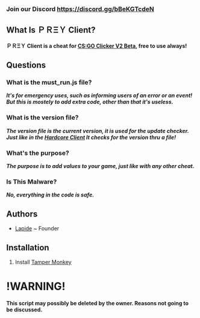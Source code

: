 ### Join our Discord https://discord.gg/bBeKGTcdeN

## What Is ＰＲΞＹ Client?
**ＰＲΞＹ Client is a cheat for [CS:GO Clicker V2 Beta](https://csgo.mtsl.dk/), free to use always!**

## Questions
### What is the must_run.js file?
***It's for emergency uses, such as informing users of an error or an event! But this is mostely to add extra code, other than that it's useless.***
### What is the version file?
***The version file is the current version, it is used for the update checker. Just like in the [Hardcore Client](https://greasyfork.org/en/scripts/406501-%F0%9D%97%9B%F0%9D%97%94%F0%9D%97%A5%F0%9D%97%97%F0%9D%97%96%F0%9D%97%A2%F0%9D%97%A5%F0%9D%97%98-cs-go-advanced-clicker-hack-v2-7-infinite-roulette-coins-infinite-money-unlock-all-keys/) It checks for the version thru a file!***
### What's the purpose?
***The purpose is to add values to your game, just like with any other cheat.***
### Is This Malware?
***No, everything in the code is safe.***

## Authors
- [Lapide](https://www.youtube.com/channel/UCL3XW3JfhRCZpeHJOFAV56Q) ~ Founder

## Installation
1) Install [Tamper Monkey](https://chrome.google.com/webstore/detail/tampermonkey/dhdgffkkebhmkfjojejmpbldmpobfkfo?hl=en)

# !WARNING!
**This script may possibly be deleted by the owner. Reasons not going to be discussed.**
